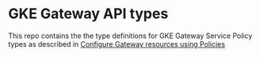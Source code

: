 # GKE Gateway API types

This repo contains the the type definitions for GKE Gateway Service Policy types
as described in
[Configure Gateway resources using Policies](https://cloud.google.com/kubernetes-engine/docs/how-to/configure-gateway-resources)


